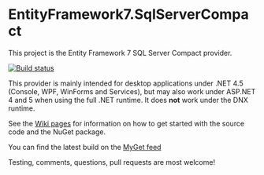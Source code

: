 # EntityFramework7.SqlServerCompact
This project is the Entity Framework 7 SQL Server Compact provider.

[![Build status](https://ci.appveyor.com/api/projects/status/y7eyabev603qgy7h/branch/master?svg=true)](https://ci.appveyor.com/project/ErikEJ/entityframework-sqlservercompact/branch/master)

This provider is mainly intended for desktop applications under .NET 4.5 (Console, WPF, WinForms and Services), but may also work under ASP.NET 4 and 5 when using the full .NET runtime. It does **not** work under the DNX runtime.

See the [Wiki pages](https://github.com/ErikEJ/EntityFramework.SqlServerCompact/wiki) for information on how to get started with the source code and the NuGet package.

You can find the latest build on the [MyGet feed](https://www.myget.org/gallery/ef7-sqlce)

Testing, comments, questions, pull requests are most welcome!
